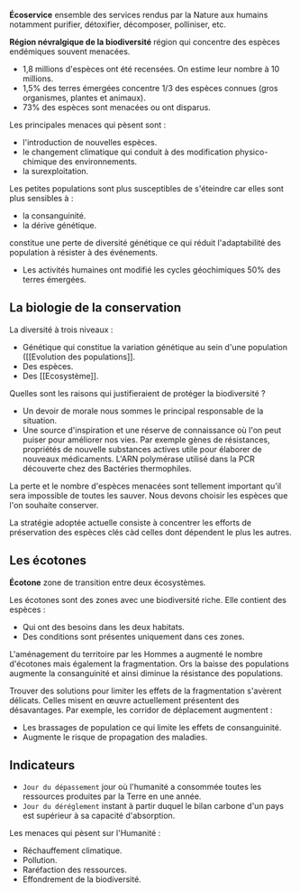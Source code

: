 __Écoservice__ ensemble des services rendus par la Nature aux humains notamment purifier, détoxifier, décomposer, polliniser, etc.

__Région névralgique de la biodiversité__ région qui concentre des espèces endémiques souvent menacées.

* 1,8 millions d'espèces ont été recensées. On estime leur nombre à 10 millions.
* 1,5% des terres émergées concentre 1/3 des espèces connues (gros organismes, plantes et animaux).
* 73% des espèces sont menacées ou ont disparus.

Les principales menaces qui pèsent sont :

* l'introduction de nouvelles espèces.
* le changement climatique qui conduit à des modification physico-chimique des environnements.
* la surexploitation.

Les petites populations sont plus susceptibles de s'éteindre car elles sont plus sensibles à :

* la consanguinité.
* la dérive génétique.

constitue une perte de diversité génétique ce qui réduit l'adaptabilité des population à résister à des événements.

* Les activités humaines ont modifié les cycles géochimiques 50% des terres émergées.
## La biologie de la conservation

La diversité à trois niveaux :

* Génétique qui constitue la variation génétique au sein d'une population ([[Evolution des populations]].
* Des espèces.
* Des [[Ecosystème]].

Quelles sont les raisons qui justifieraient de protéger la biodiversité ?

* Un devoir de morale nous sommes le principal responsable de la situation.
* Une source d'inspiration et une réserve de connaissance où l'on peut puiser pour améliorer nos vies. Par exemple gènes de résistances, propriétés de nouvelle substances actives utile pour élaborer de nouveaux médicaments. L'ARN polymérase utilisé dans la PCR découverte chez des Bactéries thermophiles.

La perte et le nombre d'espèces menacées sont tellement important qu'il sera impossible de toutes les sauver. Nous devons choisir les espèces que l'on souhaite conserver.

La stratégie adoptée actuelle consiste à concentrer les efforts de préservation des espèces clés càd celles dont dépendent le plus les autres.
## Les écotones

__Écotone__ zone de transition entre deux écosystèmes.

Les écotones sont des zones avec une biodiversité riche. Elle contient des espèces :

* Qui ont des besoins dans les deux habitats.
* Des conditions sont présentes uniquement dans ces zones.

L'aménagement du territoire par les Hommes a augmenté le nombre d'écotones mais également la fragmentation. Ors la baisse des populations augmente la consanguinité et ainsi diminue la résistance des populations.

Trouver des solutions pour limiter les effets de la fragmentation s'avèrent délicats. Celles misent en œuvre actuellement présentent des désavantages. Par exemple, les corridor de déplacement augmentent :

* Les brassages de population ce qui limite les effets de consanguinité.
* Augmente le risque de propagation des maladies.
## Indicateurs

* `Jour du dépassement` jour où l'humanité a consommée toutes les ressources produites par la Terre en une année.
* `Jour du déréglement` instant à partir duquel le bilan carbone d'un pays est supérieur à sa capacité d'absorption.

Les menaces qui pèsent sur l'Humanité :

* Réchauffement climatique.
* Pollution.
* Raréfaction des ressources.
* Effondrement de la biodiversité.